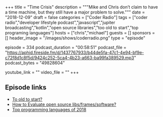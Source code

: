 +++
title = "Time Crisis"
description = """Mike and Chris don’t claim to have a time machine, but they still have a major problem to solve."""
date = "2018-12-09"
draft = false
categories = ["Coder Radio"]
tags = ["coder radio","developer lifestyle podcast","javascript","jupiter broadcasting","kotlin","open source libraries","too old to start","top programing languages"]
hosts = ["chris","michael"]
guests = []
sponsors = []
header_image = "/images/shows/coderradio.png"
type = "episode"

episode = 334
podcast_duration = "00:58:51"
podcast_file = "https://aphid.fireside.fm/d/1437767933/b44de5fa-47c1-4e94-bf9e-c72f8d1c8f5d/9424c252-5ca4-4b23-a663-ba99fa389529.mp3"
podcast_bytes = "49828604"

youtube_link = ""
video_file = ""
+++

## Episode links

  * [To old to start?](https://pastebin.com/4x8xJrwX "To old to start?")
  * [How to Evaluate open source libs/frames/software?](https://pastebin.com/RKx2cbSJ "How to Evaluate open source libs/frames/software?")
  * [Top programming languages of 2018](https://blog.github.com/2018-11-15-state-of-the-octoverse-top-programming-languages/ "Top programming languages of 2018")

